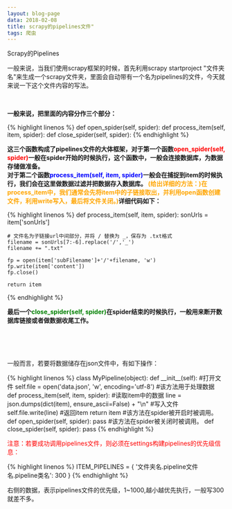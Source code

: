 ```yaml
---
layout: blog-page
data: 2018-02-08
title: scrapy的pipelines文件"
tags: 爬虫
---
```

<p class="h2">Scrapy的Pipelines</p>
<p>一般来说，当我们使用scrapy框架的时候，首先利用scrapy startproject "文件夹名"来生成一个scrapy文件夹，里面会自动带有一个名为pipelines的文件，今天就来说一下这个文件内容的写法。</p>
<br>

<p><b>一般来说，把里面的内容分作三个部分：</b></p>
{% highlight linenos %}
def open_spider(self, spider):
def process_item(self, item, spider):
def close_spider(self, spider):
{% endhighlight %}
<br>
<p><b>这三个函数构成了pipelines文件的大体框架，对于第一个函数<span style="color:red">open_spider(self, spider)</span>一般在spider开始的时候执行，这个函数中，一般会连接数据库，为数据存储做准备。<br>对于第二个函数<span style="color:blue">process_item(self, item, spider)</span>一般会在捕捉到item的时候执行，我们会在这里做数据过滤并把数据存入数据库。
<span style="color:orange">(给出详细的方法：)在process_item中，我们通常会先将item中的子链接取出，并利用open函数创建文件，利用write写入，最后将文件关闭。)</span>详细代码如下：</b></p>
{% highlight linenos %}
def process_item(self, item, spider):
    sonUrls = item['sonUrls']

    # 文件名为子链接url中间部分，并将 / 替换为 _，保存为 .txt格式
    filename = sonUrls[7:-6].replace('/','_')
    filename += ".txt"

    fp = open(item['subFilename']+'/'+filename, 'w')
    fp.write(item['content'])
    fp.close()

    return item
{% endhighlight %}
<br>
<p><b>最后一个<span style="color:green">close_spider(self, spider)</span>在spider结束的时候执行，一般用来断开数据库链接或者做数据收尾工作。</b></p>

<br><br><br>
<p>一般而言，若要将数据储存在json文件中，有如下操作：</p>
{% highlight linenos %}
class MyPipeline(object):
    def __init__(self):
        #打开文件
        self.file = open('data.json', 'w', encoding='utf-8')
    #该方法用于处理数据
    def process_item(self, item, spider):
        #读取item中的数据
        line = json.dumps(dict(item), ensure_ascii=False) + "\n"
        #写入文件
        self.file.write(line)
        #返回item
        return item
    #该方法在spider被开启时被调用。
    def open_spider(self, spider):
        pass
    #该方法在spider被关闭时被调用。
    def close_spider(self, spider):
        pass
{% endhighlight %}

<p style="color:red">注意：若要成功调用pipelines文件，则必须在settings构建pipelines的优先级信息：</p>
{% highlight linenos %}
ITEM_PIPELINES = {
	'文件夹名.pipeline文件名.pipeline类名': 300
}
{% endhighlight %}
<p>右侧的数据，表示pipelines文件的优先级，1~1000,越小越优先执行，一般写300就差不多。</p>